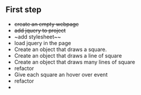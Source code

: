 ## First step
  * ~~create an empty webpage~~
  * ~~add jquery to project~~
  * ~add stylesheet~~
  * load jquery in the page
  * Create an object that draws a square.
  * Create an object that draws a line of square
  * Create an object that draws many lines of square
  * refactor
  * Give each square an hover over event
  * refactor
  *
